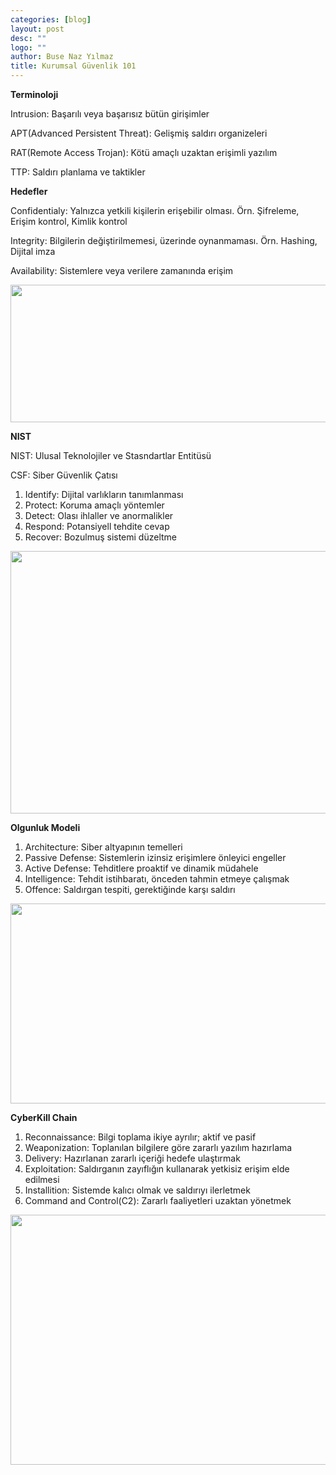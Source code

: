 ```yaml
---
categories: [blog]
layout: post
desc: ""
logo: ""
author: Buse Naz Yılmaz
title: Kurumsal Güvenlik 101 
---
```


**Terminoloji**

Intrusion: Başarılı veya başarısız bütün girişimler

APT(Advanced Persistent Threat): Gelişmiş saldırı organizeleri

RAT(Remote Access Trojan): Kötü amaçlı uzaktan erişimli yazılım

TTP: Saldırı planlama ve taktikler

**Hedefler**

Confidentialy: Yalnızca yetkili kişilerin erişebilir olması. Örn. Şifreleme, Erişim kontrol, Kimlik kontrol

Integrity: Bilgilerin değiştirilmemesi, üzerinde oynanmaması. Örn. Hashing, Dijital imza

Availability: Sistemlere veya verilere zamanında erişim

<div style="text-align: center;">
  <img src="./assets/images/htb_cap/cia.webp" width="740" height="220">
</div>

**NIST**

NIST: Ulusal Teknolojiler ve Stasndartlar Entitüsü

CSF: Siber Güvenlik Çatısı

1.  Identify: Dijital varlıkların tanımlanması
2.  Protect: Koruma amaçlı yöntemler 
3.  Detect: Olası ihlaller ve anormalikler
4.  Respond: Potansiyell tehdite cevap
5.  Recover: Bozulmuş sistemi düzeltme

<div style="text-align: center;">
  <img src="./assets/images/htb_cap/nist.webp" width="700" height="420">
</div>

**Olgunluk Modeli**

1.  Architecture: Siber altyapının temelleri
2.  Passive Defense: Sistemlerin izinsiz erişimlere önleyici engeller
3.  Active Defense: Tehditlere proaktif ve dinamik müdahele
4.  Intelligence: Tehdit istihbaratı, önceden tahmin etmeye çalışmak
5.  Offence: Saldırgan tespiti, gerektiğinde karşı saldırı

<div style="text-align: center;">
  <img src="./assets/images/htb_cap/olgunluk.webp" width="900" height="320">
</div>

**CyberKill Chain**

1.  Reconnaissance: Bilgi toplama ikiye ayrılır; aktif ve pasif
2.  Weaponization: Toplanılan bilgilere göre zararlı yazılım hazırlama
3.  Delivery: Hazırlanan zararlı içeriği hedefe ulaştırmak
4.  Exploitation: Saldırganın zayıflığın kullanarak yetkisiz erişim elde edilmesi
5.  Installition: Sistemde kalıcı olmak ve saldırıyı ilerletmek
6.  Command and Control(C2): Zararlı faaliyetleri uzaktan yönetmek

<div style="text-align: center;">
  <img src="./assets/images/htb_cap/cyberkill.webp" width="600" height="400">
</div>

